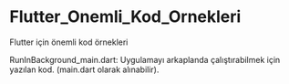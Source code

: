 # Flutter_Onemli_Kod_Ornekleri
Flutter için önemli kod örnekleri

RunInBackground_main.dart: Uygulamayı arkaplanda çalıştırabilmek için yazılan kod. (main.dart olarak alınabilir).
